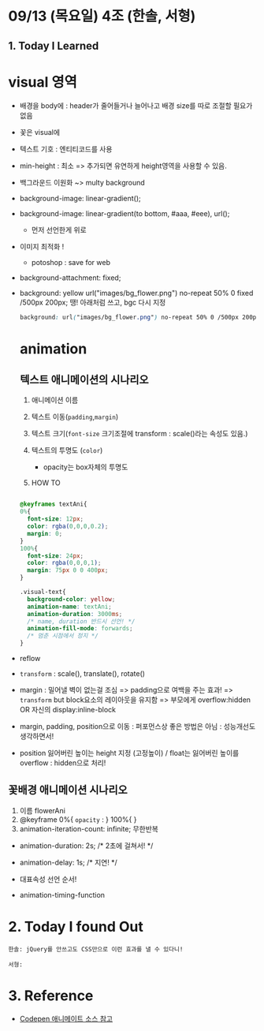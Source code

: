 # 09/13 (목요일) 4조 (한솔, 서형)

## 1. Today I Learned


# visual 영역

- 배경을 body에 : header가 줄어들거나 늘어나고 배경 size를 따로 조절할 필요가 없음
- 꽃은 visual에
- 텍스트 기호 : 엔티티코드를 사용
- min-height : 최소 => 추가되면 유연하게 height영역을 사용할 수 있음.
- 백그라운드 이원화 ~> multy background
- background-image: linear-gradient();
- background-image: linear-gradient(to bottom, #aaa, #eee), url();
   + 먼저 선언한게 위로
- 이미지 최적화 !
   + potoshop : save for web
- background-attachment: fixed;
- background: yellow url("images/bg_flower.png") no-repeat 50% 0 fixed /500px 200px;
  땡! 아래처럼 쓰고, bgc 다시 지정
  ```css
  background: url("images/bg_flower.png") no-repeat 50% 0 /500px 200px fixed, linear-gradient(to bottom, #aaa, #eee) repeat 0 0 /100% 100% fixed;
  ```

  # animation

  ## 텍스트 애니메이션의 시나리오
  1. 애니메이션 이름
  1. 텍스트 이동(`padding`,`margin`)
  1. 텍스트 크기(`font-size` 크기조절에 transform : scale()라는 속성도 있음.)
  1. 텍스트의 투명도 (`color`)
     + opacity는 box자체의 투명도

  1. HOW TO
  ```css

  @keyframes textAni{
  0%{
    font-size: 12px;
    color: rgba(0,0,0,0.2);
    margin: 0;
  }
  100%{
    font-size: 24px;
    color: rgba(0,0,0,1);
    margin: 75px 0 0 400px;
  }

  .visual-text{
    background-color: yellow;
    animation-name: textAni;
    animation-duration: 3000ms;
    /* name, duration 반드시 선언! */
    animation-fill-mode: forwards;
    /* 멈춘 시점에서 정지 */
  }

- reflow
- `transform` : scale(), translate(), rotate()
- margin : 밀어낼 벽이 없는걸 조심 => padding으로 여백을 주는 효과! => `transform` but block요소의 레이아웃을 유지함 
=> 부모에게 overflow:hidden OR 자신의 display:inline-block
- margin, padding, position으로 이동 : 퍼포먼스상 좋은 방법은 아님 : 성능개선도 생각하면서! 
- position 잃어버린 높이는 height 지정 (고정높이) / float는 잃어버린 높이를 overflow : hidden으로 처리! 

## 꽃배경 애니메이션 시나리오

1. 이름 flowerAni
1. @keyframe
    0%{ `opacity` : }
    100%{ }  
1. animation-iteration-count: infinite; 무한반복

- animation-duration: 2s;
  /* 2초에 걸쳐서! */
- animation-delay: 1s;
  /* 지연! */

- 대표속성 선언 순서!
- animation-timing-function

# 2. Today I found Out
```
한솔: jQuery를 안쓰고도 CSS만으로 이런 효과를 낼 수 있다니!
```

```
서형:
```

# 3. Reference 
- [Codepen 애니메이트 소스 참고](https://codepen.io/)